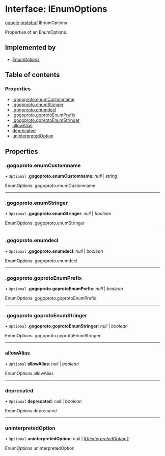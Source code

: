 # Interface: IEnumOptions

[google](../modules/proto.google.md).[protobuf](../modules/proto.google.protobuf.md).IEnumOptions

Properties of an EnumOptions.

## Implemented by

* [*EnumOptions*](../classes/proto.google.protobuf.enumoptions.md)

## Table of contents

### Properties

- [.gogoproto.enumCustomname](proto.google.protobuf.ienumoptions.md#.gogoproto.enumcustomname)
- [.gogoproto.enumStringer](proto.google.protobuf.ienumoptions.md#.gogoproto.enumstringer)
- [.gogoproto.enumdecl](proto.google.protobuf.ienumoptions.md#.gogoproto.enumdecl)
- [.gogoproto.goprotoEnumPrefix](proto.google.protobuf.ienumoptions.md#.gogoproto.goprotoenumprefix)
- [.gogoproto.goprotoEnumStringer](proto.google.protobuf.ienumoptions.md#.gogoproto.goprotoenumstringer)
- [allowAlias](proto.google.protobuf.ienumoptions.md#allowalias)
- [deprecated](proto.google.protobuf.ienumoptions.md#deprecated)
- [uninterpretedOption](proto.google.protobuf.ienumoptions.md#uninterpretedoption)

## Properties

### .gogoproto.enumCustomname

• `Optional` **.gogoproto.enumCustomname**: *null* \| *string*

EnumOptions .gogoproto.enumCustomname

___

### .gogoproto.enumStringer

• `Optional` **.gogoproto.enumStringer**: *null* \| *boolean*

EnumOptions .gogoproto.enumStringer

___

### .gogoproto.enumdecl

• `Optional` **.gogoproto.enumdecl**: *null* \| *boolean*

EnumOptions .gogoproto.enumdecl

___

### .gogoproto.goprotoEnumPrefix

• `Optional` **.gogoproto.goprotoEnumPrefix**: *null* \| *boolean*

EnumOptions .gogoproto.goprotoEnumPrefix

___

### .gogoproto.goprotoEnumStringer

• `Optional` **.gogoproto.goprotoEnumStringer**: *null* \| *boolean*

EnumOptions .gogoproto.goprotoEnumStringer

___

### allowAlias

• `Optional` **allowAlias**: *null* \| *boolean*

EnumOptions allowAlias

___

### deprecated

• `Optional` **deprecated**: *null* \| *boolean*

EnumOptions deprecated

___

### uninterpretedOption

• `Optional` **uninterpretedOption**: *null* \| [*IUninterpretedOption*](proto.google.protobuf.iuninterpretedoption.md)[]

EnumOptions uninterpretedOption
